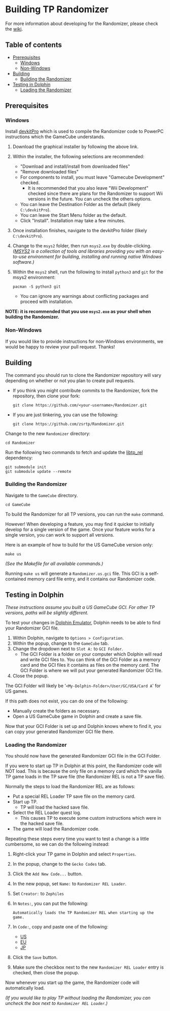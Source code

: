 # Building TP Randomizer

For more information about developing for the Randomizer, please check the [wiki](https://wiki.zeldatp.net/Dev).

## Table of contents

- [Prerequisites](#prerequisites)
  - [Windows](#windows)
  - [Non-Windows](#non-windows)
- [Building](#building)
  - [Building the Randomizer](#building-the-randomizer)
- [Testing in Dolphin](#testing-in-dolphin)
  - [Loading the Randomizer](#loading-the-randomizer)

## Prerequisites

### Windows

Install [devkitPro](https://devkitpro.org/wiki/Getting_Started) which is used to compile the Randomizer code to PowerPC instructions which the GameCube understands.

1. Download the graphical installer by following the above link.

1. Within the installer, the following selections are recommended:

   - "Download and install/install from downloaded files"
   - "Remove downloaded files"
   - For components to install, you must leave "Gamecube Development" checked.
     - It is recommended that you also leave "Wii Development" checked since there are plans for the Randomizer to support Wii versions in the future.
       You can uncheck the others options.
   - You can leave the Destination Folder as the default (likely `C:\devkitPro`).
   - You can leave the Start Menu folder as the default.
   - Click "Install".
     Installation may take a few minutes.

1. Once installation finishes, navigate to the devkitPro folder (likely `C:\devkitPro`).

1. Change to the `msys2` folder, then run `msys2.exe` by double-clicking.<br>
   _([MSYS2](https://www.msys2.org) is a collection of tools and libraries providing you with an easy-to-use environment for building, installing and running native Windows software.)_

1. Within the `msys2` shell, run the following to install `python3` and `git` for the msys2 environment:

   ```
   pacman -S python3 git
   ```

   - You can ignore any warnings about conflicting packages and proceed with installation.

**NOTE: it is recommended that you use `msys2.exe` as your shell when building the Randomizer.**

### Non-Windows

If you would like to provide instructions for non-Windows environments, we would be happy to review your pull request. Thanks!

## Building

The command you should run to clone the Randomizer repository will vary depending on whether or not you plan to create pull requests.

- If you think you might contribute commits to the Randomizer, fork the repository, then clone your fork:

  ```
  git clone https://github.com/<your-username>/Randomizer.git
  ```

- If you are just tinkering, you can use the following:

  ```
  git clone https://github.com/zsrtp/Randomizer.git
  ```

Change to the new `Randomizer` directory:

```
cd Randomizer
```

Run the following two commands to fetch and update the [libtp_rel](https://github.com/zsrtp/libtp_rel) dependency:

```
git submodule init
git submodule update --remote
```

### Building the Randomizer

Navigate to the `GameCube` directory.

```
cd GameCube
```

To build the Randomizer for all TP versions, you can run the `make` command.

However! When developing a feature, you may find it quicker to initially develop for a single version of the game.
Once your feature works for a single version, you can work to support all versions.

Here is an example of how to build for the US GameCube version only:

```
make us
```

_(See the Makefile for all available commands.)_

Running `make us` will generate a `Randomizer.us.gci` file.
This GCI is a self-contained memory card file entry, and it contains our Randomizer code.

## Testing in Dolphin

_These instructions assume you built a US GameCube GCI.
For other TP versions, paths will be slightly different._

To test your changes in [Dolphin Emulator](#https://dolphin-emu.org), Dolphin needs to be able to find your Randomizer GCI file.

1. Within Dolphin, navigate to `Options > Configuration`.
1. Within the popup, change to the `GameCube` tab.
1. Change the dropdown next to `Slot A:` to `GCI Folder`.
   - The GCI Folder is a folder on your computer which Dolphin will read and write GCI files to.
     You can think of the GCI Folder as a memory card and the GCI files it contains as files on the memory card.
     The GCI Folder is where we will put your generated Randomizer GCI file.
1. Close the popup.

The GCI Folder will likely be '`<My-Dolphin-Folder>/User/GC/USA/Card A`' for US games.

If this path does not exist, you can do one of the following:

- Manually create the folders as necessary.
- Open a US GameCube game in Dolphin and create a save file.

Now that your GCI Folder is set up and Dolphin knows where to find it, you can copy your generated Randomizer GCI file there.

### Loading the Randomizer

You should now have the generated Randomizer GCI file in the GCI Folder.

If you were to start up TP in Dolphin at this point, the Randomizer code will NOT load.
This is because the only file on a memory card which the vanilla TP game loads in the TP save file (the Randomizer REL is not a TP save file).

Normally the steps to load the Randomizer REL are as follows:

- Put a special REL Loader TP save file on the memory card.
- Start up TP.
  - TP will load the hacked save file.
- Select the REL Loader quest log.
  - This causes TP to execute some custom instructions which were in the hacked save file.
- The game will load the Randomizer code.

Repeating these steps every time you want to test a change is a little cumbersome, so we can do the following instead:

1. Right-click your TP game in Dolphin and select `Properties`.
1. In the popup, change to the `Gecko Codes` tab.
1. Click the `Add New Code...` button.
1. In the new popup, set `Name:` to `Randomizer REL Loader`.
1. Set `Creator:` to `Zephiles`
1. In `Notes:`, you can put the following:

   ```
   Automatically loads the TP Randomizer REL when starting up the game.
   ```

1. In `Code:`, copy and paste one of the following:

   - [US](https://pastebin.com/ES58EG3Z)
   - [EU](https://pastebin.com/MvaeFAyV)
   - [JP](https://pastebin.com/uRXqGGiq)

1. Click the `Save` button.
1. Make sure the checkbox next to the new `Randomizer REL Loader` entry is checked, then close the popup.

Now whenever you start up the game, the Randomizer code will automatically load.

_(If you would like to play TP without loading the Randomizer, you can uncheck the box next to `Randomizer REL Loader`.)_
